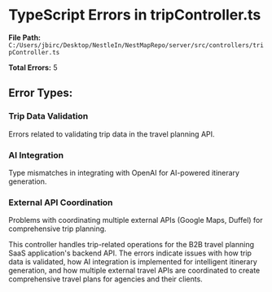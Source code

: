 # TypeScript Errors in tripController.ts

**File Path:** `C:/Users/jbirc/Desktop/NestleIn/NestMapRepo/server/src/controllers/tripController.ts`

**Total Errors:** 5

## Error Types:

### Trip Data Validation
Errors related to validating trip data in the travel planning API.

### AI Integration
Type mismatches in integrating with OpenAI for AI-powered itinerary generation.

### External API Coordination
Problems with coordinating multiple external APIs (Google Maps, Duffel) for comprehensive trip planning.

This controller handles trip-related operations for the B2B travel planning SaaS application's backend API. The errors indicate issues with how trip data is validated, how AI integration is implemented for intelligent itinerary generation, and how multiple external travel APIs are coordinated to create comprehensive travel plans for agencies and their clients.
